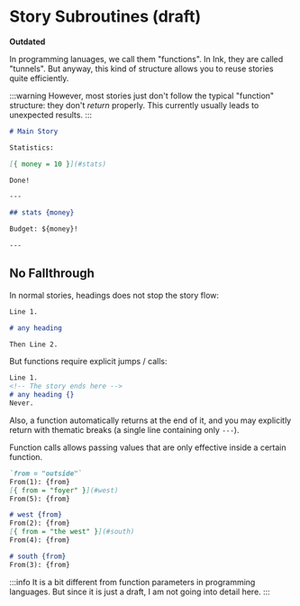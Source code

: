 # Story Subroutines (draft)

**Outdated**

In programming lanuages, we call them "functions".
In Ink, they are called "tunnels".
But anyway, this kind of structure allows you to reuse stories quite efficiently.

:::warning
However, most stories just don't follow the typical "function" structure:
they don't *return* properly.
This currently usually leads to unexpected results.
:::

<md-example>

```markdown
# Main Story

Statistics:

[{ money = 10 }](#stats)

Done!

---

## stats {money}

Budget: ${money}!

---
```

</md-example>

## No Fallthrough

In normal stories, headings does not stop the story flow:

<md-example>

```markdown
Line 1.

# any heading

Then Line 2.
```

</md-example>

But functions require explicit jumps / calls:

<md-example>

```markdown
Line 1.
<!-- The story ends here -->
# any heading {}
Never.
```

</md-example>

Also, a function automatically returns at the end of it,
and you may explicitly return with thematic breaks (a single line containing only `---`).

Function calls allows passing values that are only effective inside a certain function.

<md-example>

```markdown
`from = "outside"`
From(1): {from}
[{ from = "foyer" }](#west)
From(5): {from}

# west {from}
From(2): {from}
[{ from = "the west" }](#south)
From(4): {from}

# south {from}
From(3): {from}
```

</md-example>

:::info
It is a bit different from function parameters in programming languages.
But since it is just a draft, I am not going into detail here.
:::
